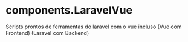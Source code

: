 # components.LaravelVue
Scripts prontos de ferramentas do laravel com o vue incluso (Vue com Frontend) (Laravel com Backend)
